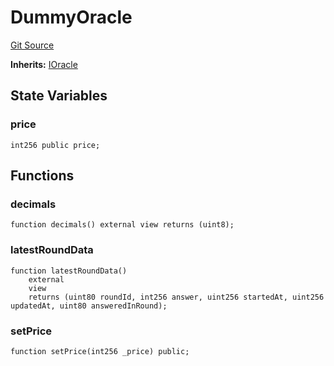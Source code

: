 # DummyOracle
[Git Source](https://github.com/bob-collective/bob/blob/a2d50b71441518de135cd83845410eb07966908d/src/paymasters/Oracle.sol)

**Inherits:**
[IOracle](../../paymasters/Oracle.sol/interface.IOracle.md)


## State Variables
### price

```solidity
int256 public price;
```


## Functions
### decimals


```solidity
function decimals() external view returns (uint8);
```

### latestRoundData


```solidity
function latestRoundData()
    external
    view
    returns (uint80 roundId, int256 answer, uint256 startedAt, uint256 updatedAt, uint80 answeredInRound);
```

### setPrice


```solidity
function setPrice(int256 _price) public;
```

